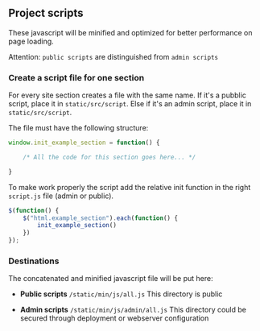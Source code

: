 ## Project scripts
These javascript will be minified and optimized for better performance on page loading.

Attention: `public scripts` are distinguished from `admin scripts`

### Create a script file for one section
For every site section creates a file with the same name.
If it's a pubblic script, place it in `static/src/script`.
Else if it's an admin script, place it in `static/src/script`.

The file must have the following structure:
```javascript
window.init_example_section = function() {

	/* All the code for this section goes here... */

}
```

To make work properly the script add the relative init function in the right `script.js` file (admin or public).
```javascript
$(function() {
	$("html.example_section").each(function() {
		init_example_section()
	})
});

```

### Destinations
The concatenated and minified javascript file will be put here:

- **Public scripts** `/static/min/js/all.js`
This directory is public

- **Admin scripts** `/static/min/js/admin/all.js`
This directory could be secured through deployment or webserver configuration
